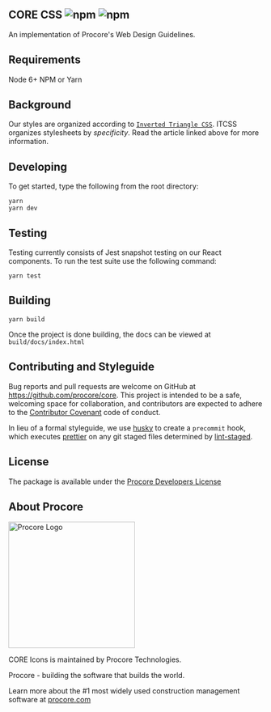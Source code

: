 ## CORE CSS ![npm](https://img.shields.io/npm/v/@procore/core-css.svg) ![npm](https://img.shields.io/npm/dt/@procore/core-css.svg)

An implementation of Procore's Web Design Guidelines.

## Requirements

Node 6+
NPM or Yarn

## Background

Our styles are organized according to [`Inverted Triangle CSS`](https://www.xfive.co/blog/itcss-scalable-maintainable-css-architecture/). ITCSS organizes stylesheets by _specificity_. Read the article linked above for more information.

## Developing

To get started, type the following from the root directory:

```
yarn
yarn dev
```

## Testing

Testing currently consists of Jest snapshot testing on our React components. To run the test suite use the following command:

```
yarn test
```

## Building

```
yarn build
```

Once the project is done building, the docs can be viewed at `build/docs/index.html`

## Contributing and Styleguide

Bug reports and pull requests are welcome on GitHub at https://github.com/procore/core. This project is
intended to be a safe, welcoming space for collaboration, and contributors are expected to adhere to the
[Contributor Covenant](http://contributor-covenant.org) code of conduct.

In lieu of a formal styleguide, we use [husky](https://github.com/typicode/husky) to create a `precommit` hook, which executes [prettier](https://github.com/prettier/prettier) on any git staged files determined by [lint-staged](https://github.com/okonet/lint-staged).

## License

The package is available under the [Procore Developers License](https://developers.procore.com/terms_and_conditions)

## About Procore

<img
  src="https://www.procore.com/images/procore_logo.png"
  alt="Procore Logo"
  width="250px"
/>

CORE Icons is maintained by Procore Technologies.

Procore - building the software that builds the world.

Learn more about the #1 most widely used construction management software at [procore.com](https://www.procore.com/)
